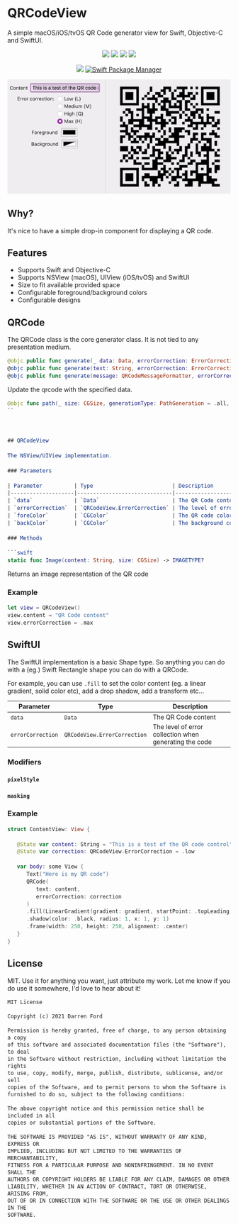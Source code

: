 # QRCodeView

A simple macOS/iOS/tvOS QR Code generator view for Swift, Objective-C and SwiftUI.

<p align="center">
    <img src="https://img.shields.io/github/v/tag/dagronf/QRCodeView" />
    <img src="https://img.shields.io/badge/macOS-10.11+-red" />
    <img src="https://img.shields.io/badge/iOS-13+-blue" />
    <img src="https://img.shields.io/badge/tvOS-13+-orange" />
</p>
<p align="center">
    <img src="https://img.shields.io/badge/License-MIT-lightgrey" />
    <a href="https://swift.org/package-manager">
        <img src="https://img.shields.io/badge/spm-compatible-brightgreen.svg?style=flat" alt="Swift Package Manager" />
    </a>
</p>

![Screenshot](./Art/screenshot.png)

## Why?

It's nice to have a simple drop-in component for displaying a QR code.

## Features

* Supports Swift and Objective-C
* Supports NSView (macOS), UIView (iOS/tvOS) and SwiftUI
* Size to fit available provided space
* Configurable foreground/background colors
* Configurable designs

## QRCode

The QRCode class is the core generator class.  It is not tied to any presentation medium.

```swift
@objc public func generate(_ data: Data, errorCorrection: ErrorCorrection)
@objc public func generate(text: String, errorCorrection: ErrorCorrection)
@objc public func generate(message: QRCodeMessageFormatter, errorCorrection: ErrorCorrection)
```

Update the qrcode with the specified data.

```swift
@objc func path(_ size: CGSize, generationType: PathGeneration = .all, pixelShape: QRCode.Shape = QRCode.Shape())
``



## QRCodeView

The NSView/UIView implementation.

### Parameters

| Parameter          | Type                         | Description                                            |
|--------------------|------------------------------|--------------------------------------------------------|
| `data`             | `Data`                       | The QR Code content                                    |
| `errorCorrection`  | `QRCodeView.ErrorCorrection` | The level of error collection when generating the code |
| `foreColor`        | `CGColor`                    | The QR code color                                      |
| `backColor`        | `CGColor`                    | The background color for the control                   |

### Methods

```swift
static func Image(content: String, size: CGSize) -> IMAGETYPE?
```

Returns an image representation of the QR code

### Example

```swift
let view = QRCodeView()
view.content = "QR Code content"
view.errorCorrection = .max
```

## SwiftUI

The SwiftUI implementation is a basic Shape type. So anything you can do with a (eg.) Swift Rectangle shape you 
can do with a QRCode.

For example, you can use `.fill` to set the color content (eg. a linear gradient, solid color etc), add a drop shadow,
add a transform etc...


| Parameter         | Type                         | Description                                            |
|-------------------|------------------------------|--------------------------------------------------------|
| `data`            | `Data`                       | The QR Code content                                    |
| `errorCorrection` | `QRCodeView.ErrorCorrection` | The level of error collection when generating the code |

### Modifiers

#### `pixelStyle`

#### `masking`




### Example

```swift
struct ContentView: View {

   @State var content: String = "This is a test of the QR code control"
   @State var correction: QRCodeView.ErrorCorrection = .low

   var body: some View {
      Text("Here is my QR code")
      QRCode(
         text: content,
         errorCorrection: correction
      )
      .fill(LinearGradient(gradient: gradient, startPoint: .topLeading, endPoint: .bottomTrailing))
      .shadow(color: .black, radius: 1, x: 1, y: 1)
      .frame(width: 250, height: 250, alignment: .center)
   }
}
```

## License

MIT. Use it for anything you want, just attribute my work. Let me know if you do use it somewhere, I'd love to hear about it!

```
MIT License

Copyright (c) 2021 Darren Ford

Permission is hereby granted, free of charge, to any person obtaining a copy
of this software and associated documentation files (the "Software"), to deal
in the Software without restriction, including without limitation the rights
to use, copy, modify, merge, publish, distribute, sublicense, and/or sell
copies of the Software, and to permit persons to whom the Software is
furnished to do so, subject to the following conditions:

The above copyright notice and this permission notice shall be included in all
copies or substantial portions of the Software.

THE SOFTWARE IS PROVIDED "AS IS", WITHOUT WARRANTY OF ANY KIND, EXPRESS OR
IMPLIED, INCLUDING BUT NOT LIMITED TO THE WARRANTIES OF MERCHANTABILITY,
FITNESS FOR A PARTICULAR PURPOSE AND NONINFRINGEMENT. IN NO EVENT SHALL THE
AUTHORS OR COPYRIGHT HOLDERS BE LIABLE FOR ANY CLAIM, DAMAGES OR OTHER
LIABILITY, WHETHER IN AN ACTION OF CONTRACT, TORT OR OTHERWISE, ARISING FROM,
OUT OF OR IN CONNECTION WITH THE SOFTWARE OR THE USE OR OTHER DEALINGS IN THE
SOFTWARE.
```
